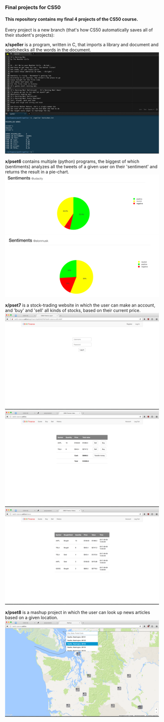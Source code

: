 <h3>Final projects for CS50</h3>


<h4>This repository contains my final 4 projects of the CS50 course.</h4>

Every project is a new branch (that's how CS50 automatically saves all of their student's projects):

<strong>x/speller</strong> is a program, written in C, that imports a library and document and spellchecks all the words in the document.
<img src="./img1.png"/>


<strong>x/pset6</strong> contains multiple (python) programs, the biggest of which (sentiments) analyzes all the tweets of a given user on their 'sentiment' and returns the result in a pie-chart.
<img src="./img2.png"/>
<img src="./img3.png"/>


<strong>x/pset7</strong> is a stock-trading website in which the user can make an account, and 'buy' and 'sell' all kinds of stocks, based on their current price.
<img src="./img4.png"/>
<img src="./img5.png"/>
<img src="./img6.png"/>


<strong>x/pset8</strong> is a mashup project in which the user can look up news articles based on a given location.
<img src="./img7.png"/>
